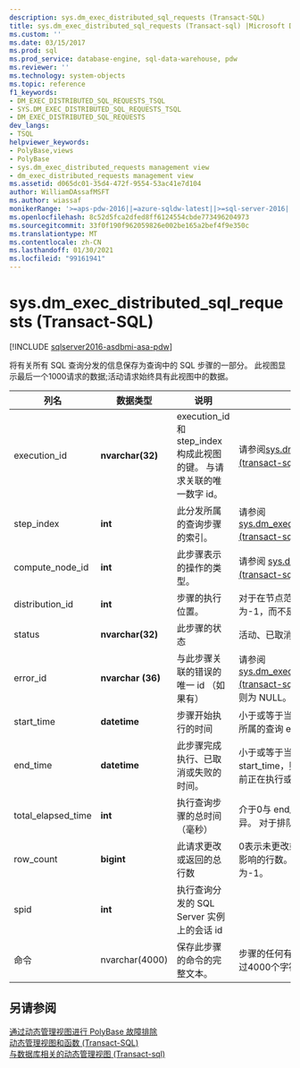 ```yaml
---
description: sys.dm_exec_distributed_sql_requests (Transact-SQL)
title: sys.dm_exec_distributed_sql_requests (Transact-sql) |Microsoft Docs
ms.custom: ''
ms.date: 03/15/2017
ms.prod: sql
ms.prod_service: database-engine, sql-data-warehouse, pdw
ms.reviewer: ''
ms.technology: system-objects
ms.topic: reference
f1_keywords:
- DM_EXEC_DISTRIBUTED_SQL_REQUESTS_TSQL
- SYS.DM_EXEC_DISTRIBUTED_SQL_REQUESTS_TSQL
- DM_EXEC_DISTRIBUTED_SQL_REQUESTS
dev_langs:
- TSQL
helpviewer_keywords:
- PolyBase,views
- PolyBase
- sys.dm_exec_distributed_requests management view
- dm_exec_distributed_requests management view
ms.assetid: d065dc01-35d4-472f-9554-53ac41e7d104
author: WilliamDAssafMSFT
ms.author: wiassaf
monikerRange: '>=aps-pdw-2016||=azure-sqldw-latest||>=sql-server-2016||>=sql-server-linux-2017||=azuresqldb-mi-current'
ms.openlocfilehash: 8c52d5fca2dfed8ff6124554cbde773496204973
ms.sourcegitcommit: 33f0f190f962059826e002be165a2bef4f9e350c
ms.translationtype: MT
ms.contentlocale: zh-CN
ms.lasthandoff: 01/30/2021
ms.locfileid: "99161941"
---
```

# <a name="sysdm_exec_distributed_sql_requests-transact-sql"></a>sys.dm_exec_distributed_sql_requests (Transact-SQL)
[!INCLUDE [sqlserver2016-asdbmi-asa-pdw](../../includes/applies-to-version/sqlserver2016-asdbmi-asa-pdw.md)]

  将有关所有 SQL 查询分发的信息保存为查询中的 SQL 步骤的一部分。  此视图显示最后一个1000请求的数据;活动请求始终具有此视图中的数据。  
  
|列名|数据类型|说明|范围|  
|-----------------|---------------|-----------------|-----------|  
|execution_id|**nvarchar(32)**|execution_id 和 step_index 构成此视图的键。 与请求关联的唯一数字 id。|请参阅[sys.dm_exec_requests &#40;transact-sql](../../relational-databases/system-dynamic-management-views/sys-dm-exec-requests-transact-sql.md)中的 ID&#41;|  
|step_index|**int**|此分发所属的查询步骤的索引。|请参阅 [sys.dm_exec_distributed_request_steps &#40;transact-sql&#41;](../../relational-databases/system-dynamic-management-views/sys-dm-exec-distributed-request-steps-transact-sql.md)中的 step_index。|  
|compute_node_id|**int**|此步骤表示的操作的类型。|请参阅 [sys.dm_exec_compute_nodes &#40;transact-sql&#41;](../../relational-databases/system-dynamic-management-views/sys-dm-exec-compute-nodes-transact-sql.md)中的 compute_node_id。|  
|distribution_id|**int**|步骤的执行位置。|对于在节点范围内运行的请求，将设置为-1，而不是分布范围。|  
|status|**nvarchar(32)**|此步骤的状态|活动、已取消、已完成、失败、排队|  
|error_id|**nvarchar (36)**|与此步骤关联的错误的唯一 id （如果有）|请参阅 [sys.dm_exec_compute_node_errors &#40;transact-sql&#41;](../../relational-databases/system-dynamic-management-views/sys-dm-exec-compute-node-errors-transact-sql.md)的 id，如果未发生错误，则为 NULL。|  
|start_time|**datetime**|步骤开始执行的时间|小于或等于当前时间，大于或等于此步骤所属的查询 end_compile_time。|  
|end_time|**datetime**|此步骤完成执行、已取消或失败的时间。|小于或等于当前时间，大于或等于 start_time，则将设置为 NULL 以查看当前正在执行或已排队的步骤。|  
|total_elapsed_time|**int**|执行查询步骤的总时间（毫秒）|介于0与 end_time 与 start_time 之间的差异。 对于排队步骤，为0。|  
|row_count|**bigint**|此请求更改或返回的总行数|0表示未更改或返回数据的步骤，否则为受影响的行数。 对于 DMS 步骤，将设置为-1。|  
|spid|**int**|执行查询分发的 SQL Server 实例上的会话 id||  
|命令|nvarchar(4000)|保存此步骤的命令的完整文本。|步骤的任何有效请求字符串。 如果长度超过4000个字符，则截断。|  
  
## <a name="see-also"></a>另请参阅  
 [通过动态管理视图进行 PolyBase 故障排除](/previous-versions/sql/sql-server-2016/mt146389(v=sql.130))   
 [动态管理视图和函数 (Transact-SQL)](~/relational-databases/system-dynamic-management-views/system-dynamic-management-views.md)   
 [与数据库相关的动态管理视图 &#40;Transact-sql&#41;](../../relational-databases/system-dynamic-management-views/database-related-dynamic-management-views-transact-sql.md)  
  
